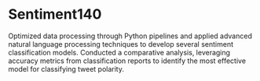 # Sentiment140
Optimized data processing through Python pipelines and applied advanced natural language processing techniques to develop several sentiment classification models. Conducted a comparative analysis, leveraging accuracy metrics from classification reports to identify the most effective model for classifying tweet polarity.
